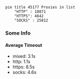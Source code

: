 
```mermaid
pie title 45177 Proxies in list
    "HTTP" : 18871
    "HTTPS": 4642
    "SOCKS" : 25812
```

### Some Info
#### Average Timeout

- mixed: 3.1s
- http: 1.1s
- https: 8.5s
- socks: 4.6s